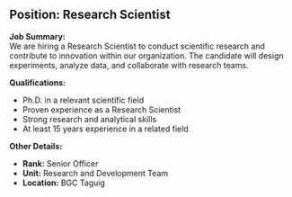 ## **Position: Research Scientist**

**Job Summary:**  
We are hiring a Research Scientist to conduct scientific research and contribute to innovation within our organization. The candidate will design experiments, analyze data, and collaborate with research teams.

**Qualifications:**  
- Ph.D. in a relevant scientific field
- Proven experience as a Research Scientist
- Strong research and analytical skills
- At least 15 years experience in a related field

**Other Details:**
- **Rank:** Senior Officer
- **Unit:** Research and Development Team
- **Location:** BGC Taguig
